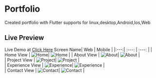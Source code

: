 # Portfolio

Created portfolio with Flutter supports for linux,desktop,Android,Ios,Web

## Live Preview
Live Demo at [Click Here](shashiben.github.io)
Screen Name| Web  | Mobile | 
|:---:| :---: | :---: | 
| Home View | ![Home](https://github.com/shashiben/portfolio/blob/master/screenshots/web/home.png?raw=true)| ![Home](https://github.com/shashiben/portfolio/blob/master/screenshots/mobile/home.png?raw=true) | 
| About View |   ![About](https://github.com/shashiben/portfolio/blob/master/screenshots/web/about.png?raw=true)| ![About](https://github.com/shashiben/portfolio/blob/master/screenshots/mobile/about.png?raw=true) |  
| Project View |   ![Project](https://github.com/shashiben/portfolio/blob/master/screenshots/web/projects.png?raw=true)| ![Project](https://github.com/shashiben/portfolio/blob/master/screenshots/mobile/project.png?raw=true) |   
| Experience View |  ![Experience](https://github.com/shashiben/portfolio/blob/master/screenshots/web/experience.png?raw=true)| ![Experience](https://github.com/shashiben/portfolio/blob/master/screenshots/mobile/experience.png?raw=true) |   
| Contact View |  ![Contact](https://github.com/shashiben/portfolio/blob/master/screenshots/web/contact.png?raw=true)| ![Contact](https://github.com/shashiben/portfolio/blob/master/screenshots/mobile/contact.png?raw=true) |  



